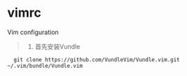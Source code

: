 # vimrc
Vim configuration

> 1. 首先安装Vundle
~~~
  git clone https://github.com/VundleVim/Vundle.vim.git ~/.vim/bundle/Vundle.vim
~~~
